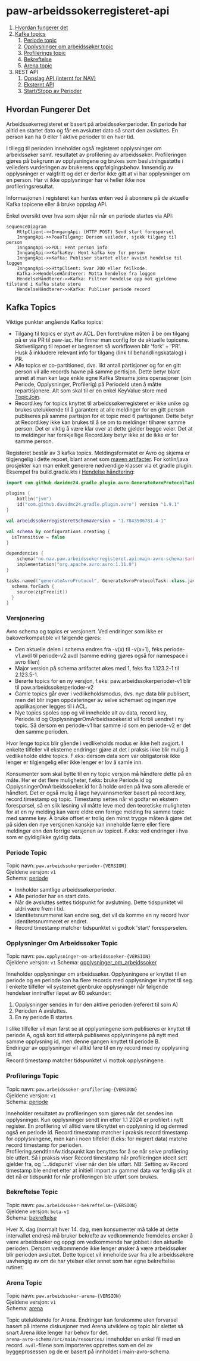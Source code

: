 # paw-arbeidssokerregisteret-api
1. [Hvordan fungerer det](#hvordan-fungerer-det)
2. [Kafka topics](#kafka-topics)
   1. [Periode topic](#periode-topic)
   2. [Opplysninger om arbeidssøker topic](#opplysninger-om-arbeidssoker-topic)
   3. [Profilerings topic](#profilerngs-topic)
   4. [Bekreftelse](#bekreftelse-topic)
   4. [Arena topic](#arena-topic)
3. REST API
   1. [Oppslag API (internt for NAV)](https://github.com/navikt/paw-arbeidssoekerregisteret-api-oppslag)
   2. [Eksternt API](https://github.com/navikt/paw-arbeidssoekerregisteret-eksternt-api)
   3. [Start/Stopp av Perioder](https://github.com/navikt/paw-arbeidssokerregisteret-api-inngang)
  
## Hvordan Fungerer Det
Arbeidssøkerregisteret er basert på arbeidssøkerperioder. En periode har alltid en startet dato og får en avsluttet dato så snart den avsluttes. En person kan ha 0 eller 1 aktive perioder til en hver tid.

I tillegg til perioden inneholder også registeret opplysninger om arbeidssøker samt. resultatet av profilering av arbeidssøker. 
Profileringen gjøres på bakgrunn av opplysningene og brukes som beslutningsstøtte i veileders vurderingen av brukerens oppfølgingsbehov. 
Innsendig av opplysninger er valgfritt og det er derfor ikke gitt at vi har opplysninger om en person. 
Har vi ikke opplysninger har vi heller ikke noe profileringsresultat.

Informasjonen i registeret kan hentes enten ved å abonnere på de aktuelle Kafka topicene eller å bruke oppslag API.

Enkel oversikt over hva som skjer når når en periode startes via API:
```mermaid
sequenceDiagram
    HttpClient->>InngangApi: (HTTP POST) Send start forespørsel
    InngangApi->>PoaoTilgang: Dersom veileder, sjekk tilgang til person    
    InngangApi->>PDL: Hent person info
    InngangApi->>KafkaKey: Hent kafka key for person
    InngangApi->>Kafka: Publiser startet eller avvist hendelse til loggen
    InngangApi->>HttpClient: Svar 200 eller feilkode.
    Kafka->>HendelseHåndterer: Motta hendelse fra loggen
    HendelseHåndterer->>Kafka: Filtrer hendelse opp mot gjeldene tilstand i Kafka state store
    HendelseHåndterer->>Kafka: Publiser periode record        
```

## Kafka Topics
Viktige punkter angående Kafka topics:
* Tilgang til topics er styrt av ACL. Den foretrukne måten å be om tilgang på er via PR til paw-iac. Her finner man config for de aktuelle topicene. Skrivetilgang til repoet er begrenset så workflowen blir 'fork' + 'PR'. Husk å inkludere relevant info for tilgang (link til behandlingskatalog) i PR.
* Alle topics er co-partitioned, dvs. likt antall partisjoner og for en gitt person vil alle records havne på samme pertisjon. Dette betyr blant annet at man kan lage enkle egne Kafka Streams joins operasjoner (join Periode, Opplysninger, Profilerig) på PeriodeId uten å måtte repartisjonere. Alt som skal til er en enkel KeyValue store med [TopicJoin](`helpers/topics_join-v4.avdl`).
* Record.key for topics knyttet til arbeidssøkerregisteret er ikke unike og brukes utelukkende til å garantere at alle meldinger for en gitt person publiseres på samme partisjon for et topic med 6 partisjoner. Dette betyr at Record.key ikke kan brukes til å se om to meldinger tilhører samme person. Det er viktig å være klar over at dette gjelder begge veier. Det at to meldinger har forskjellige Record.key betyr ikke at de ikke er for samme person. 

Registeret består av 3 kafka topics. Meldingsformatet er Avro og skjema er tilgjengelig i dette repoet, blant annet som [maven artifacter](https://github.com/navikt/paw-arbeidssokerregisteret-api/releases).
For kotlin/java prosjekter kan man enkelt generere nødvendige klasser via et gradle plugin. Eksempel fra build.gradle.kts i [Hendelse håndtering](https://github.com/navikt/paw-arbeidssokerregisteret-event-prosessor):
```kotlin
import com.github.davidmc24.gradle.plugin.avro.GenerateAvroProtocolTask

plugins {
    kotlin("jvm")
    id("com.github.davidmc24.gradle.plugin.avro") version "1.9.1"    
}

val arbeidssokerregisteretSchemaVersion = "1.7843506781.4-1"

val schema by configurations.creating {
  isTransitive = false
}

dependencies {
    schema("no.nav.paw.arbeidssokerregisteret.api:main-avro-schema:$arbeidssokerregisteretSchemaVersion")
    implementation("org.apache.avro:avro:1.11.0")
}

tasks.named("generateAvroProtocol", GenerateAvroProtocolTask::class.java) {
  schema.forEach {
    source(zipTree(it))
  }
}
```

 

### Versjonering
Avro schema og topics er versjonert. Ved endringer som ikke er bakoverkompatible vil følgende gjøres:
* Den aktuelle delen i schema endres fra -v(x) til -v(x+1), feks periode-v1.avdl til periode-v2.avdl (samme edring gjøres også for namespace i avro filen)
* Major version på schema artifactet økes med 1, feks fra 1.123.2-1 til 2.123.5-1.
* Berørte topics for en ny versjon, f.eks: paw.arbeidssokerperioder-v1 blir til paw.arbeidssokerperioder-v2
* Gamle topics går over i vedlikeholdsmodus, dvs. nye data blir publisert, men det blir ingen oppdateringer av selve schemaet og ingen nye applikasjoner legges til i ACL. 
* Nye topics spoles opp og vil inneholde alt av data, record key, Periode.id og OpplysningerOmArbeidssoeker.id vil forbli uendret i ny topic. Så dersom en periode-v1 har samme id som en periode-v2 er det den samme perioden. 

Hvor lenge topics blir gående i vedlikeholds modus er ikke helt avgjort. I enkelte tilfeller vil eksterne endringer gjøre at det i praksis ikke blir mulig å vedlikeholde eldre topics. F.eks: dersom data som var obligatorisk ikke lenger er tilgjengelig eller ikke lenger er lov å samle inn.

Konsumenter som skal bytte til en ny topic versjon må håndtere dette på en måte. Her er det flere muligheter, f.eks: bruke Periode.id og OpplysningerOmArbeidssoeker.id for å holde orden på hva som allerede er håndtert. Det er også mulig å lage høyvannsmerker basert på record.key, record.timestamp og topic.
Timestamp settes når vi godtar en ekstern forespørsel, så en slik løsning vil måtte leve med den teoretiske muligheten for at en ny melding kan være eldre enn forrige melding fra samme topic med samme key. Å bruke offset er trolig den minst trygge måten å gjøre det på siden den nye versjonen kanskje kan inneholde færre eller flere meldinger enn den forrige versjonen av topicet. F.eks: ved endringer i hva som er gyldig/ikke gyldig data.

### Periode Topic
Topic navn: `paw.arbeidssokerperioder-{VERSION}`  
Gjeldene versjon: `v1`  
Schema: [periode](main-avro-schema/src/main/resources/periode-v1.avdl)

* Innholder samtlige arbeidssøkerperioder.
* Alle perioder har en start dato.
* Når de avsluttes settes tidspunkt for avslutning. Dette tidspunktet vil aldri være frem i tid.
* Identitetsnummeret kan endre seg, det vil da komme en ny record hvor identitetsnummeret er endret.
* Record timestamp matcher tidspunktet vi godtok 'start' forespørselen.

### Opplysninger Om Arbeidssoker Topic
Topic navn: `paw.opplysninger-om-arbeidssoeker-{VERSION}`  
Gjeldene versjon: `v1`
Schema: [opplysninger_om_arbeidssoker](main-avro-schema/src/main/resources/opplysninger_om_arbeidssoeker-v4.avdl)

Inneholder opplysninger om arbeidssøker. Opplysningene er knyttet til en periode og en periode kan ha flere records med opplysninger knyttet til seg. I enkelte tilfeller vil systemet gjenbruke opplysninger når følgende hendelser inntreffer iløpet av 60 sekunder:
1. Opplysninger sendes in for den aktive perioden (referert til som A)
2. Perioden A avsluttes.
3. En ny periode B startes.

I slike tilfeller vil man først se at opplysningene som publiseres er knyttet til periode A, også kort tid etterpå publiseres opplysningene på nytt med samme opplysning id, men denne gangen knyttet til periode B.  
Endringer av opplysninger vil alltid føre til en ny record med ny opplysning id.   
Record timestamp matcher tidspunktet vi mottok opplysningene.


### Profilerings Topic
Topic navn: `paw.arbeidssoker-profilering-{VERSION}`  
Gjeldene versjon: `v1`  
Schema: [periode](main-avro-schema/src/main/resources/profilering-v1.avdl)

Inneholder resultatet av profileringen som gjøres når det sendes inn opplysninger.
Kun opplysninger sendt inn etter 1.1 2024 er profilert i nytt register.
En profilering vil alltid være tilknyttet en opplysning id og dermed også en periode id.
Record timestamp matcher i praksis record timestamp for opplysningene, men kan i noen tilfeller (f.eks: for migrert data) matche record timestamp for perioden.  
Profilering.sendtInnAv.tidspunkt kan benyttes for å se når selve profilering ble utført. Så i praksis viser Record timestamp når profileringen ideelt sett gjelder fra, og '....tidspunkt' viser når den ble utført. NB: Setting av Record timestamp ble endret etter at initiell import av gammel data var ferdig slik at det nå er tidspunkt for når profileringen ble utført som brukes.

### Bekreftelse Topic
Topic navn: `paw.arbeidssoker-bekreftelse-{VERSION}`  
Gjeldene versjon: `beta-v1`  
Schema: [bekreftelse](bekreftelsesmelding-schema/src/main/resources/bekreftelsesmelding-v1.avdl)

Hver X. dag (normalt hver 14. dag, men konsumenter må takle at dette intervallet endres) må bruker bekrefte av vedkommende fremdeles ønsker å være arbeidssøker og oppgi om vedkommende har jobbet i den aktuelle perioden. Dersom vedkommende ikke lenger ønsker å være arbeidssøker blir perioden avsluttet.
Dette topicet vil inneholde svar fra alle arbeidssøkere uavhengig av om de har ytelser eller annet som har egne bekreftelse rutiner.  

### Arena Topic
Topic navn: `paw.arbeidssoker-arena-{VERSION}`  
Gjeldene versjon: `v1`  
Schema: [arena](arena-avro-schema/src/main/resources/arena-v5.avdl)

Topic utelukkende for Arena. Endringer kan forekomme uten forvarsel basert på interne diskusjoner med Arena utviklere og topic blir slettet så snart Arena ikke lenger har behov for det.  
`arena-avro-schema/src/main/resources/` inneholder en enkel fil med en record. `avdl`-filene som importeres opprettes som en del av byggeprosessen og de er basert på innholdet i main-avro-schema.
